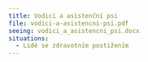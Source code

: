 ```yaml
---
title: Vodicí a asistenční psi
file: vodici-a-asistencni-psi.pdf
seeing: vodici_a_asistencni_psi.docx
situations:
  - Lidé se zdravotním postižením
---
```

